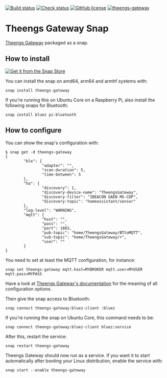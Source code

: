 [![Build status](https://github.com/theengs/gateway-snap/workflows/Build/badge.svg)](https://github.com/theengs/gateway-snap/actions)
[![Check status](https://github.com/theengs/gateway-snap/workflows/Check/badge.svg)](https://github.com/theengs/gateway-snap/actions)
[![GitHub license](https://img.shields.io/github/license/theengs/gateway-snap.svg)](https://github.com/theengs/gateway-snap/blob/development/LICENSE)
[![theengs-gateway](https://snapcraft.io/theengs-gateway/badge.svg)](https://snapcraft.io/theengs-gateway)

# Theengs Gateway Snap

[Theengs Gateway](https://github.com/theengs/gateway) packaged as a snap.

## How to install

[![Get it from the Snap Store](https://snapcraft.io/static/images/badges/en/snap-store-white.svg)](https://snapcraft.io/theengs-gateway)

You can install the snap on amd64, arm64 and armhf systems with:

```shell
snap install theengs-gateway
```

If you're running this on Ubuntu Core on a Raspberry Pi, also install the following snaps for Bluetooth:

```shell
snap install bluez pi-bluetooth
```

## How to configure

You can show the snap's configuration with:

```shell
$ snap get -d theengs-gateway
{
        "ble": {
                "adapter": "",
                "scan-duration": 5,
                "time-between": 5
        },
        "ha": {
                "discovery": 1,
                "discovery-device-name": "TheengsGateway",
                "discovery-filter": "IBEACON GAEN MS-CDP",
                "discovery-topic": "homeassistant/sensor"
        },
        "log-level": "WARNING",
        "mqtt": {
                "host": "",
                "pass": "",
                "port": 1883,
                "pub-topic": "home/TheengsGateway/BTtoMQTT",
                "sub-topic": "home/TheengsGateway/+",
                "user": ""
        }
}
```

You need to set at least the MQTT configuration, for instance:

```shell
snap set theengs-gateway mqtt.host=MYBROKER mqtt.user=MYUSER mqtt.pass=MYPASS
```

Have a look at [Theengs Gateway's documentation](https://gateway.theengs.io/use/use.html#details-options) for the meaning of all configuration options.

Then give the snap access to Bluetooth:

```shell
snap connect theengs-gateway:bluez-client :bluez
```

If you're running the snap on Ubuntu Core, this command needs to be:

```shell
snap connect theengs-gateway:bluez-client bluez:service
```

After this, restart the service:

```
snap restart theengs-gateway
```

Theengs Gateway should now run as a service. If you want it to start automatically after booting your Linux distribution, enable the service with:

```shell
snap start --enable theengs-gateway
```
